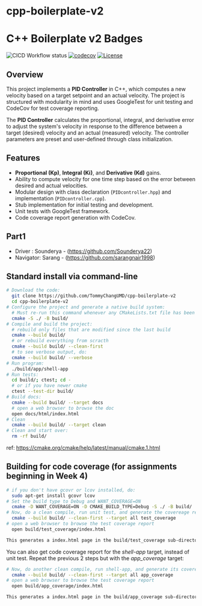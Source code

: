 # cpp-boilerplate-v2

# C++ Boilerplate v2 Badges
![CICD Workflow status](https://github.com/Sounderya22/pid_controller/actions/workflows/run-unit-test-and-upload-codecov.yml/badge.svg) [![codecov](https://codecov.io/gh/Sounderya22/pid_controller/branch/main/graph/badge.svg)](https://codecov.io/gh/Sounderya22/pid_controller) [![License](https://img.shields.io/badge/license-MIT-blue.svg)](LICENSE)




## Overview

This project implements a **PID Controller** in C++, which computes a new velocity based on a target setpoint and an actual velocity. The project is structured with modularity in mind and uses GoogleTest for unit testing and CodeCov for test coverage reporting.

The **PID Controller** calculates the proportional, integral, and derivative error to adjust the system's velocity in response to the difference between a target (desired) velocity and an actual (measured) velocity. The controller parameters are preset and user-defined through class initialization.

## Features

- **Proportional (Kp)**, **Integral (Ki)**, and **Derivative (Kd)** gains.
- Ability to compute velocity for one time step based on the error between desired and actual velocities.
- Modular design with class declaration (`PIDcontroller.hpp`) and implementation (`PIDcontroller.cpp`).
- Stub implementation for initial testing and development.
- Unit tests with GoogleTest framework.
- Code coverage report generation with CodeCov.


## Part1
- Driver : Sounderya - (https://github.com/Sounderya22)
- Navigator: Sarang - (https://github.com/sarangnair1998)


## Standard install via command-line
```bash
# Download the code:
  git clone https://github.com/TommyChangUMD/cpp-boilerplate-v2
  cd cpp-boilerplate-v2
# Configure the project and generate a native build system:
  # Must re-run this command whenever any CMakeLists.txt file has been changed.
  cmake -S ./ -B build/
# Compile and build the project:
  # rebuild only files that are modified since the last build
  cmake --build build/
  # or rebuild everything from scracth
  cmake --build build/ --clean-first
  # to see verbose output, do:
  cmake --build build/ --verbose
# Run program:
  ./build/app/shell-app
# Run tests:
  cd build/; ctest; cd -
  # or if you have newer cmake
  ctest --test-dir build/
# Build docs:
  cmake --build build/ --target docs
  # open a web browser to browse the doc
  open docs/html/index.html
# Clean
  cmake --build build/ --target clean
# Clean and start over:
  rm -rf build/
```

ref: https://cmake.org/cmake/help/latest/manual/cmake.1.html

## Building for code coverage (for assignments beginning in Week 4)

```bash
# if you don't have gcovr or lcov installed, do:
  sudo apt-get install gcovr lcov
# Set the build type to Debug and WANT_COVERAGE=ON
  cmake -D WANT_COVERAGE=ON -D CMAKE_BUILD_TYPE=Debug -S ./ -B build/
# Now, do a clean compile, run unit test, and generate the covereage report
  cmake --build build/ --clean-first --target all test_coverage
# open a web browser to browse the test coverage report
  open build/test_coverage/index.html

This generates a index.html page in the build/test_coverage sub-directory that can be viewed locally in a web browser.
```

You can also get code coverage report for the *shell-app* target, instead of unit test. Repeat the previous 2 steps but with the *app_coverage* target:

``` bash
# Now, do another clean compile, run shell-app, and generate its covereage report
  cmake --build build/ --clean-first --target all app_coverage
# open a web browser to browse the test coverage report
  open build/app_coverage/index.html

This generates a index.html page in the build/app_coverage sub-directory that can be viewed locally in a web browser.
```
